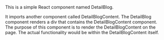 This is a simple React component named DetailBlog.

It imports another component called DetailBlogContent.
The DetailBlog component renders a div that contains the DetailBlogContent component.
The purpose of this component is to render the DetailBlogContent on the page. The actual functionality would be within the DetailBlogContent itself.
